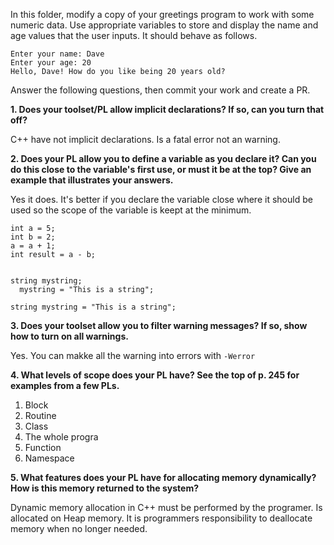 In this folder, modify a copy of your greetings program to work with some numeric data. Use appropriate variables to store and display the name and age values that the user inputs. It should behave as follows.

```
Enter your name: Dave
Enter your age: 20
Hello, Dave! How do you like being 20 years old?
```

Answer the following questions, then commit your work and create a PR.

**1.  Does your toolset/PL allow implicit declarations? If so, can you turn that off?**

C++ have not implicit declarations. Is a fatal error not an warning.

**2. Does your PL allow you to define a variable as you declare it? Can you do this close to the variable's first use, or must it be at the top? Give an example that illustrates your answers.**

Yes it does. It's better if you declare the variable close where it should be used so the scope of the variable is keept at the minimum.

```
int a = 5;
int b = 2;
a = a + 1;
int result = a - b;
```
```

string mystring;
  mystring = "This is a string";

string mystring = "This is a string";
```

**3. Does your toolset allow you to filter warning messages? If so, show how to turn on all warnings.**

Yes. You can makke all the warning into errors with `-Werror`

**4. What levels of scope does your PL have? See the top of p. 245 for examples from a few PLs.**

1. Block
2. Routine
3. Class
4. The whole progra
5. Function
6. Namespace

**5. What features does your PL have for allocating memory dynamically? How is this memory returned to the system?**

Dynamic memory allocation in C++ must be performed by the programer. Is allocated on Heap memory.  It is programmers responsibility to deallocate memory when no longer needed.


